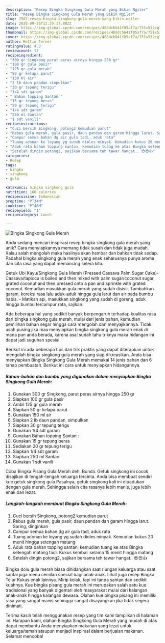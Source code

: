 ```yaml
---
description: "Resep Bingka Singkong Gula Merah yang Bikin Ngiler"
title: "Resep Bingka Singkong Gula Merah yang Bikin Ngiler"
slug: 2507-resep-bingka-singkong-gula-merah-yang-bikin-ngiler
date: 2020-09-26T12:39:17.802Z
image: https://img-global.cpcdn.com/recipes/488dcb641f85af7a/751x532cq70/bingka-singkong-gula-merah-foto-resep-utama.jpg
thumbnail: https://img-global.cpcdn.com/recipes/488dcb641f85af7a/751x532cq70/bingka-singkong-gula-merah-foto-resep-utama.jpg
cover: https://img-global.cpcdn.com/recipes/488dcb641f85af7a/751x532cq70/bingka-singkong-gula-merah-foto-resep-utama.jpg
author: Hattie Turner
ratingvalue: 4.3
reviewcount: 13
recipeingredient:
- "300 gr Singkong parut peras airnya hingga 250 gr"
- "100 gr gula pasir"
- "125 gr gula merah"
- "50 gr kelapa parut"
- "150 ml air"
- "2 lb daun pandan simpulkan"
- "30 gr tepung terigu"
- "1/4 sdt garam"
- " Bahan topping Santan "
- "15 gr tepung beras"
- "20 gr tepung terigu"
- "1/4 sdt garam"
- "250 ml Santan"
- "1 sdt vanili"
recipeinstructions:
- "Cuci bersih Singkong, potong2 kemudian parut"
- "Rebus gula merah, gula pasir, daun pandan dan garam hingga larut. Saring, dinginkan"
- "Campur semua bahan dg air gula tadi, aduk rata"
- "Tuang adonan ke loyang yg sudah dioles minyak. Kemudian kukus 20 menit hingga setengah matang"
- "Aduk rata bahan topping santan, kemudian tuang ke atas Bingka setengah matang tadi. Kukus kembali selama 15 menit hingga matang"
- "Setelah dingin potong2, sajikan bersama teh tawar hangat.. 😍😍👍"
categories:
- Resep
tags:
- bingka
- singkong
- gula

katakunci: bingka singkong gula 
nutrition: 160 calories
recipecuisine: Indonesian
preptime: "PT34M"
cooktime: "PT46M"
recipeyield: "1"
recipecategory: Lunch

---
```



![Bingka Singkong Gula Merah](https://img-global.cpcdn.com/recipes/488dcb641f85af7a/751x532cq70/bingka-singkong-gula-merah-foto-resep-utama.jpg)

Anda sedang mencari inspirasi resep bingka singkong gula merah yang unik? Cara menyiapkannya memang tidak susah dan tidak juga mudah. Kalau salah mengolah maka hasilnya akan hambar dan bahkan tidak sedap. Padahal bingka singkong gula merah yang enak seharusnya punya aroma dan cita rasa yang dapat memancing selera kita.

Getuk Ubi Kayu/Singkong Gula Merah (Pressed Cassava Palm Sugar Cake)- Cassava/tapioca is boiled and then mixed with palm sugar/coconut sugar, grated coconut and then pressed onto a pan and sprinkle with grated coconut. Kemudian masukkan gula merah yang sudah disisir. Tambahkan garam, koreksi rasa lalu aduk-aduk hingga gula larut dan air pada bumbu habis. - Matikan api, masukkan singkong yang sudah di goreng, aduk hingga bumbu tercampur rata, sajikan.

Ada beberapa hal yang sedikit banyak berpengaruh terhadap kualitas rasa dari bingka singkong gula merah, mulai dari jenis bahan, kemudian pemilihan bahan segar hingga cara mengolah dan menyajikannya. Tidak usah pusing jika mau menyiapkan bingka singkong gula merah enak di mana pun anda berada, karena asal sudah tahu triknya maka hidangan ini dapat jadi suguhan spesial.


Berikut ini ada beberapa tips dan trik praktis yang dapat diterapkan untuk mengolah bingka singkong gula merah yang siap dikreasikan. Anda bisa menyiapkan Bingka Singkong Gula Merah memakai 14 jenis bahan dan 6 tahap pembuatan. Berikut ini cara untuk menyiapkan hidangannya.

<!--inarticleads1-->

##### Bahan-bahan dan bumbu yang digunakan dalam menyiapkan Bingka Singkong Gula Merah:

1. Gunakan 300 gr Singkong, parut peras airnya hingga 250 gr
1. Siapkan 100 gr gula pasir
1. Ambil 125 gr gula merah
1. Siapkan 50 gr kelapa parut
1. Gunakan 150 ml air
1. Siapkan 2 lb daun pandan, simpulkan
1. Siapkan 30 gr tepung terigu
1. Gunakan 1/4 sdt garam
1. Gunakan  Bahan topping Santan :
1. Gunakan 15 gr tepung beras
1. Sediakan 20 gr tepung terigu
1. Siapkan 1/4 sdt garam
1. Siapkan 250 ml Santan
1. Gunakan 1 sdt vanili


Coba Bingka Pisang Gula Merah deh, Bunda. Getuk singkong ini cocok disajikan di tengah-tengah keluarga tercinta. Anda bisa membuat sendiri kue getuk singkong gula Pasalnya, getuk singkong kali ini dipadukan dengan gula merah. Sehingga selain cita rasanya lebih manis, juga lebih enak dan lezat. 

<!--inarticleads2-->

##### Langkah-langkah membuat Bingka Singkong Gula Merah:

1. Cuci bersih Singkong, potong2 kemudian parut
1. Rebus gula merah, gula pasir, daun pandan dan garam hingga larut. Saring, dinginkan
1. Campur semua bahan dg air gula tadi, aduk rata
1. Tuang adonan ke loyang yg sudah dioles minyak. Kemudian kukus 20 menit hingga setengah matang
1. Aduk rata bahan topping santan, kemudian tuang ke atas Bingka setengah matang tadi. Kukus kembali selama 15 menit hingga matang
1. Setelah dingin potong2, sajikan bersama teh tawar hangat.. 😍😍👍


Bingka dolu gula merah biasa dihidangkan saat riungan keluarga atau saat santai juga menu cemilan special bagi anak-anak. Lihat juga resep Bingka Telur Kukus enak lainnya. Mirip kolak, tapi ini tanpa santan dan sedikit kuahnya. Kue bingka pisang gula merah ini merupakan salah satu kue tradisional yang banyak digemari oleh masyarakat mulai dari kalangan anak-anak hingga kalangan dewasa. Olahan kue bingka pisang ini memiliki rasa yang sangat manis sehingga sangat disayangkan jika tidak segera dinimati. 

Terima kasih telah menggunakan resep yang tim kami tampilkan di halaman ini. Harapan kami, olahan Bingka Singkong Gula Merah yang mudah di atas dapat membantu Anda menyiapkan makanan yang lezat untuk keluarga/teman ataupun menjadi inspirasi dalam berjualan makanan. Selamat mencoba!
